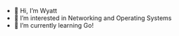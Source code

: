 - 👋 Hi, I’m Wyatt
- 👀 I’m interested in Networking and Operating Systems
- 🌱 I’m currently learning Go!

<!---
WyattBram/WyattBram is a ✨ special ✨ repository because its `README.md` (this file) appears on your GitHub profile.
You can click the Preview link to take a look at your changes.
--->
